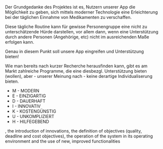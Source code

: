 Der Grundgedanke des Projektes ist es, Nutzern unserer App die Möglichkeit zu geben, sich mittels moderner Technologie eine Erleichterung bei der täglichen Einnahme von Medikamenten zu verschaffen.

Diese tägliche Routine kann für gewisse Personengruppe eine nicht zu unterschätzende Hürde darstellen, vor allem dann, wenn eine Unterstützung durch andere Personen (Angehörige, etc) nicht im ausreichenden Maße erfolgen kann.

Genau in diesem Punkt soll unsere App eingreifen und Unterstützung bieten!

Wie man bereits nach kurzer Recherche herausfinden kann, gibt es am Markt zahlreiche Programme, die eine diesbezgl. Unterstützung bieten (wollen), aber  - unserer Meinung nach - keine derartige Individualiserung bieten.

- M - MODERN
- E - EINZIGARTIG
- D - DAUERHAFT
- I - INNOVATIV
- K - KOSTENGÜNSTIG
- U - UNKOMPLIZIERT
- H - HILFEGEBEND




, the introduction of innovations, the definition of objectives (quality, deadline
and cost objectives), the operation of the system in its operating environment and the use of new,
improved functionalities
